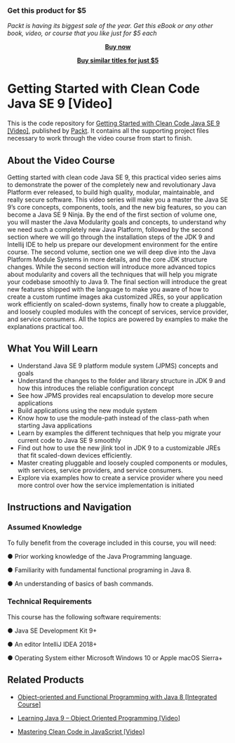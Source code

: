 
### Get this product for $5

<i>Packt is having its biggest sale of the year. Get this eBook or any other book, video, or course that you like just for $5 each</i>


<b><p align='center'>[Buy now](https://packt.link/9781787285064)</p></b>


<b><p align='center'>[Buy similar titles for just $5](https://subscription.packtpub.com/search)</p></b>


# Getting Started with Clean Code Java SE 9 [Video]
This is the code repository for [Getting Started with Clean Code Java SE 9 [Video]](https://www.packtpub.com/application-development/getting-started-clean-code-java-se-9-video?utm_source=github&utm_medium=repository&utm_campaign=9781787285064), published by [Packt](https://www.packtpub.com/?utm_source=github). It contains all the supporting project files necessary to work through the video course from start to finish.

## About the Video Course
Getting started with clean code Java SE 9, this practical video series aims to demonstrate the power of the completely new and revolutionary Java Platform ever released, to build high quality, modular, maintainable, and really secure software.
This video series will make you a master the Java SE 9’s core concepts, components, tools, and the new big features, so you can become a Java SE 9 Ninja. By the end of the first section of volume one, you will master the Java Modularity goals and concepts, to understand why we need such a completely new Java Platform, followed by the second section where we will go through the installation steps of the JDK 9 and Intellij IDE to help us prepare our development environment for the entire course.
The second volume, section one we will deep dive into the Java Platform Module Systems in more details, and the core JDK structure changes. While the second section will introduce more advanced topics about modularity and covers all the techniques that will help you migrate your codebase smoothly to Java 9. The final section will introduce the great new features shipped with the language to make you aware of how to create a custom runtime images aka customized JREs, so your application work efficiently on scaled-down systems, finally how to create a pluggable, and loosely coupled modules with the concept of services, service provider, and service consumers.
All the topics are powered by examples to make the explanations practical too.


<H2>What You Will Learn</H2>
<DIV class=book-info-will-learn-text>
<UL>
<LI>Understand Java SE 9 platform module system (JPMS) concepts and goals
<LI>Understand the changes to the folder and library structure in JDK 9 and how this introduces the reliable configuration concept 
<LI>See how JPMS provides real encapsulation to develop more secure applications 
<LI>Build applications using the new module system 
<LI>Know how to use the module-path instead of the class-path when starting Java applications
<LI>Learn by examples the different techniques that help you migrate your current code to Java SE 9 smoothly
<LI>Find out how to use the new jlink tool in JDK 9 to a customizable JREs that fit scaled-down devices efficiently.
<LI>Master creating pluggable and loosely coupled components or modules, with services, service providers, and service consumers.
<LI>Explore via examples how to create a service provider where you need more control over how the service implementation is initiated </LI></UL></DIV>

## Instructions and Navigation
### Assumed Knowledge
To fully benefit from the coverage included in this course, you will need:<br/>

●	Prior working knowledge of the Java Programming language.

●	Familiarity with fundamental functional programing in Java 8.

●	An understanding of basics of bash commands.

### Technical Requirements
This course has the following software requirements:<br/>

●	Java SE Development Kit 9+

●	An editor IntelliJ IDEA 2018+

●	Operating System either Microsoft Windows 10 or Apple macOS Sierra+


## Related Products
* [Object-oriented and Functional Programming with Java 8 [Integrated Course]](https://www.packtpub.com/application-development/object-oriented-and-functional-programming-java-8-integrated-course?utm_source=github&utm_medium=repository&utm_campaign=9781788294027)

* [Learning Java 9 – Object Oriented Programming [Video]](https://www.packtpub.com/application-development/learning-java-9-–-object-oriented-programming-video?utm_source=github&utm_medium=repository&utm_campaign=9781788623933)

* [Mastering Clean Code in JavaScript [Video]](https://www.packtpub.com/application-development/mastering-clean-code-javascript-video?utm_source=github&utm_medium=repository&utm_campaign=9781788999588)

